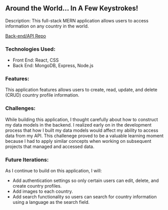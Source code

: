 
## Around the World... In A Few Keystrokes!

Description: This full-stack MERN application allows users to access information on any country in the world. 

[Back-end/API Repo](https://github.com/arjunrawal07/Around-the-World-API) 

### Technologies Used: 
* Front End: React, CSS
* Back End: MongoDB, Express, Node.js

### Features:

This application features allows users to create, read, update, and delete (CRUD) country profile information. 

### Challenges: 

While building this application, I thought carefully about how to construct my data models in the backend. I realized early on in the development process that how I built my data models would affect my ability to access data from my API. This challenege proved to be a valuable learning moment because I had to apply similar concepts when working on subsequent projects that managed and accessed data.

### Future Iterations: 

As I continue to build on this application, I will:
* Add authentication settings so only certain users can edit, delete, and create country profiles.
* Add images to each country.
* Add search functionality so users can search for country information using a language as the search field.
